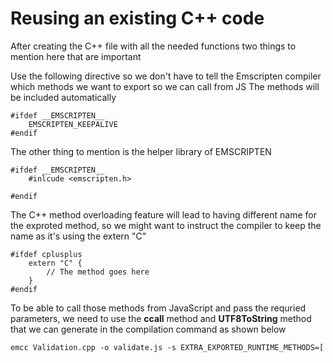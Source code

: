 # Reusing an existing C++ code 
After creating the C++ file with all the needed functions two things to mention here that are important 

Use the following directive so we don't have to tell the Emscripten compiler which methods we want to export so we can call from JS
The methods will be included automatically 

```cplusplus
#ifdef __EMSCRIPTEN__
    EMSCRIPTEN_KEEPALIVE 
#endif
```

The other thing to mention is the helper library of EMSCRIPTEN 
```cplusplus
#ifdef __EMSCRIPTEN__
    #inlcude <emscripten.h>

#endif
```

The C++ method overloading feature will lead to having different name for the exproted method, so we might want to instruct the compiler to keep the name as it's using the extern "C" 
```
#ifdef cplusplus
    extern "C" { 
        // The method goes here
    }
#endif
```

To be able to call those methods from JavaScript and pass the requried parameters, we need to use the **ccall** method and **UTF8ToString** method that we can generate in the compilation command as shown below 
```ps
emcc Validation.cpp -o validate.js -s EXTRA_EXPORTED_RUNTIME_METHODS=['ccall', 'UTF8ToString']
``` 